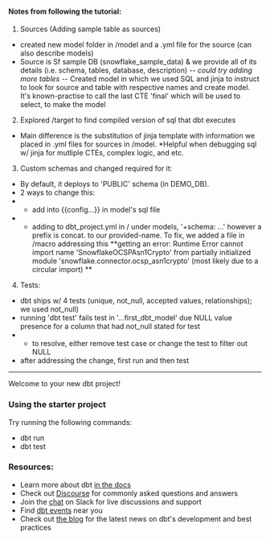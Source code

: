 #### Notes from following the tutorial:
1. Sources (Adding sample table as sources)
- created new model folder in /model and a .yml file for the source (can also describe models)
- Source is Sf sample DB (snowflake_sample_data) & we provide all of its details (i.e. schema, tables, database, description) -- *could try adding more tables*
 -- Created model in which we used SQL and jinja to instruct to look for source and table with respective names and create model. It's known-practise to call the last CTE 'final' which will be used to select, to make the model
2. Explored /target to find compiled version of sql that dbt executes
- Main difference is the substitution of jinja template with information we placed in .yml files for sources in /model. *Helpful when debugging sql w/ jinja for mutliple CTEs, complex logic, and etc.
3. Custom schemas and changed required for it:
- By default, it deploys to 'PUBLIC' schema (in DEMO_DB).
- 2 ways to change this:
- - add into {{config...}} in model's sql file 
- - adding to dbt_project.yml in / under models, '+schema: ...' however a prefix is concat. to our provided-name. To fix, we added a file in /macro addressing this
 **getting an error: 
 Runtime Error cannot import name 'SnowflakeOCSPAsn1Crypto' from partially initialized module 'snowflake.connector.ocsp_asn1crypto' (most likely due to a circular import) **
4. Tests:
- dbt ships w/ 4 tests (unique, not_null, accepted values, relationships); we used not_null)
- running 'dbt test' fails test in '...first_dbt_model' due NULL value presence for a column that had not_null stated for test
- - to resolve, either remove test case or change the test to filter out NULL
- after addressing the change, first run and then test

------------

Welcome to your new dbt project!

### Using the starter project

Try running the following commands:
- dbt run
- dbt test


### Resources:
- Learn more about dbt [in the docs](https://docs.getdbt.com/docs/introduction)
- Check out [Discourse](https://discourse.getdbt.com/) for commonly asked questions and answers
- Join the [chat](https://community.getdbt.com/) on Slack for live discussions and support
- Find [dbt events](https://events.getdbt.com) near you
- Check out [the blog](https://blog.getdbt.com/) for the latest news on dbt's development and best practices
